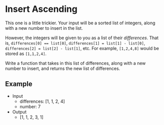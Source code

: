 # Insert Ascending

This one is a little trickier. Your input will be a sorted list of integers,
along with a new number to insert in the list.

However, the integers will be given to you as a list of their *differences*.
That is, `differences[0] == list[0]`, `differences[1] = list[1] - list[0]`,
`differences[2] = list[2] - list[1]`, etc. For example,
`[1,2,4,8]` would be stored as `[1,1,2,4]`.

Write a function that takes in this list of differences, along with a new number to insert,
and returns the new list of differences.

## Example
* Input
  * differences: [1, 1, 2, 4]
  * number: 7
* Output
  * [1, 1, 2, 3, 1]
